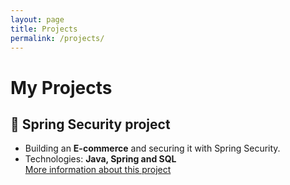 ```yaml
---
layout: page
title: Projects
permalink: /projects/
---
```


# My Projects

## 📂 Spring Security project
- Building an **E-commerce** and securing it with Spring Security.
- Technologies: **Java, Spring and SQL** <br>
[More information about this project](projects/spring_security_project)
